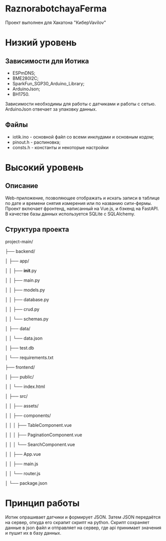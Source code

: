 # RaznorabotchayaFerma
Проект выполнен для Хакатона "КиберVavilov"

# Низкий уровень

## Зависимости для Иотика
- ESPmDNS;
- BME280I2C;
- SparkFun_SGP30_Arduino_Library;
- ArduinoJson;
- BH1750.

Зависимости необходимы для работы с датчиками и работы с сетью. ArduinoJson отвечает за упаковку данных.

## Файлы
- iotik.ino - основной файл со всеми инклудами и основным кодом;
- pinout.h - распиновка;
- consts.h - константы и некоторые настройки

# Высокий уровень

## Описание

Web-приложение, позволяющее отображать и искать записи в таблице по дате и времени снятия измерения или по названию сити-фермы. 
Проект включает фронтенд, написанный на Vue.js, и бэкенд на FastAPI. В качестве базы данных используется SQLite с SQLAlchemy.

## Структура проекта

project-main/

├── backend/

│   ├── app/

│   │   ├── __init__.py

│   │   ├── main.py

│   │   ├── models.py

│   │   ├── database.py

│   │   ├── crud.py

│   │   └── schemas.py

│   ├── data/

│   │   └── data.json

│   ├── test.db

│   └── requirements.txt

├── frontend/

│   ├── public/

│   │   └── index.html

│   ├── src/

│   │   ├── assets/

│   │   ├── components/

│   │   │   ├── TableComponent.vue

│   │   │   ├── PaginationComponent.vue

│   │   │   └── SearchComponent.vue

│   │   ├── App.vue

│   │   ├── main.js

│   │   └── router.js

│   └── package.json


# Принцип работы
Иотик опрашивает датчики и формирует JSON. Затем JSON передаётся на сервер, откуда его скрапит скрипт на python. Скрипт сохраняет данные в json файл и отправляет на сервер, где api принимает значения и пушит их в базу данных.
